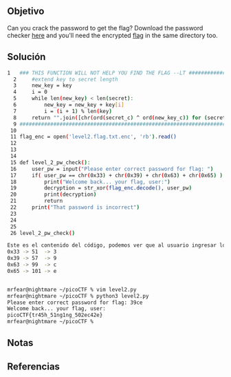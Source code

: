 ## Objetivo
Can you crack the password to get the flag? Download the password checker [here](https://artifacts.picoctf.net/c/15/level2.py) and you'll need the encrypted [flag](https://artifacts.picoctf.net/c/15/level2.flag.txt.enc) in the same directory too.

## Solución

```bash
1   ### THIS FUNCTION WILL NOT HELP YOU FIND THE FLAG --LT ########################                                       1 def str_xor(secret, key):
  2     #extend key to secret length
  3     new_key = key
  4     i = 0
  5     while len(new_key) < len(secret):
  6         new_key = new_key + key[i]
  7         i = (i + 1) % len(key)
  8     return "".join([chr(ord(secret_c) ^ ord(new_key_c)) for (secret_c,new_key_c) in zip(secret,new_key)])
  9 ###############################################################################
 10
 11 flag_enc = open('level2.flag.txt.enc', 'rb').read()
 12
 13
 14
 15 def level_2_pw_check():
 16     user_pw = input("Please enter correct password for flag: ")
 17     if( user_pw == chr(0x33) + chr(0x39) + chr(0x63) + chr(0x65) ):
 18         print("Welcome back... your flag, user:")
 19         decryption = str_xor(flag_enc.decode(), user_pw)
 20         print(decryption)
 21         return
 22     print("That password is incorrect")
 23
 24
 25
 26 level_2_pw_check()

Este es el contenido del código, podemos ver que al usuario ingresar los caracteres 0x33, 0x39, 0x63 y 0x65, le va a arrojar la contraseña al usuario, para nosotros poder obtener esa secuencia de caracteres primero debemos de convertirlos a numeros decimales y después en ASCII
0x33 -> 51  -> 3
0x39 -> 57  -> 9
0x63 -> 99  -> c
0x65 -> 101 -> e


mrfear@nightmare ~/picoCTF % vim level2.py
mrfear@nightmare ~/picoCTF % python3 level2.py
Please enter correct password for flag: 39ce
Welcome back... your flag, user:
picoCTF{tr45h_51ng1ng_502ec42e}
mrfear@nightmare ~/picoCTF %
```

## Notas


## Referencias